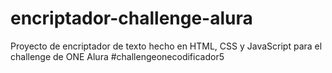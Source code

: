 # encriptador-challenge-alura
Proyecto de encriptador de texto hecho en HTML, CSS y JavaScript para el challenge de ONE Alura
#challengeonecodificador5
